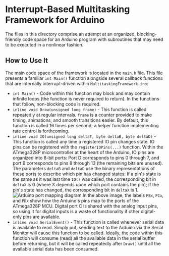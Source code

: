 # Interrupt-Based Multitasking Framework for Arduino
The files in this directory comprise an attempt at an organized, blocking-friendly code space for an Arduino program with subroutines that may need to be executed in a nonlinear fashion.
## How to Use It
The main code space of the framework is located in the `main.h` file. This file presents a familiar `int Main()` function alongside several callback functions that are internally interrupt-driven within `MultitaskingFramework.ino`:
- `int Main()` - Code within this function may block and may contain infinite loops (the function is never required to return). In the functions that follow, non-blocking code is required.
- `inline void Draw(unsigned long frame)` - This function is called repeatedly at regular intervals. `frame` is a counter provided to make timing, animations, and smooth transitions easier. By default, this function is called 16 times per second; a helper function implementing rate control is forthcoming.
- `inline void IO(unsigned long deltaT, byte deltaB, byte deltaD)` - This function is called any time a registered IO pin changes state. IO pins can be registered with the `registerIOPins(...)` function. Within the ATmega328P microcontroller at the heart of the Arduino, IO pins are organized into 8-bit ports: Port D corresponds to pins 0 through 7, and port B corresponds to pins 8 through 13 (the remaining bits are unused). The parameters `deltaB` and `deltaD` use the binary representations of these ports to describe which pin has changed states: If a pin's state is the same as it was last time `IO()` was called, the corresponding bit in `deltaX` is 0 (where X depends upon which port contains the pin); if the pin's state has changed, the corresponding bit in `deltaX` is 1.
![Arduino port mapping diagram](https://images.prismic.io/circuito/e57c56f68189f03145726786306d6a8ca7168571_arduino-uno-pinout-digital-pins-pwm-1.png?auto=compress,format)
In the above image, the labels `PBx`, `PCx`, and `PDx` show how the Arduino's pins map to the ports of the ATmega328P MCU. Digital port C is shared with the analog input pins, so using it for digital inputs is a waste of functionality if other digital-only pins are available.
- `inline void SerialEvent()` - This function is called whenever serial data is available to read. Simply put, sending text to the Arduino via the Serial Monitor will cause this function to be called. Ideally, the code within this function will consume (read) all the available data in the serial buffer before returning, but it will be called repeatedly after `Draw()` until all the available serial data has been consumed.
